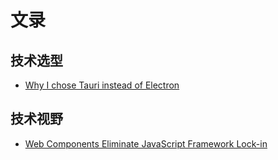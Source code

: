 # 文录

## 技术选型
- [Why I chose Tauri instead of Electron](https://aptabase.com/blog/why-chose-to-build-on-tauri-instead-electron)

## 技术视野
- [Web Components Eliminate JavaScript Framework Lock-in](https://jakelazaroff.com/words/web-components-eliminate-javascript-framework-lock-in/)

